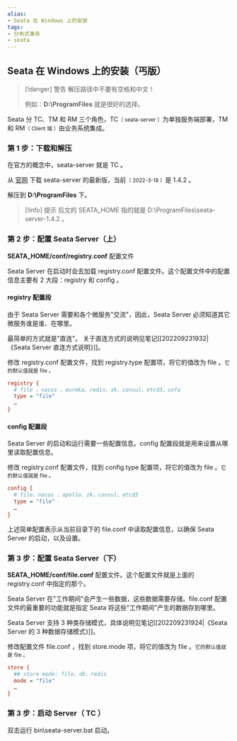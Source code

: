 ```yaml
---
alias: 
- Seata 在 Windows 上的安装
tags: 
- 分布式事务
- seata
---
```


## Seata 在 Windows 上的安装（丐版）


> [!danger] 警告
> 解压路径中不要有空格和中文！
> 
> 例如：**D:\\ProgramFiles** 就是很好的选择。
 
Seata 分 TC、TM 和 RM 三个角色，TC<small>（ seata-server ）</small>为单独服务端部署，TM 和 RM<small>（ Client 端 ）</small>由业务系统集成。

### 第 1 步：下载和解压

在官方的概念中，seata-server 就是 TC 。

从 [官网](https://seata.io/zh-cn/blog/download.html) 下载 seata-server 的最新版，当前<small>（ 2022-3-18 ）</small>是 1.4.2 。

解压到 **D:\\ProgramFiles** 下。

> [!info] 提示
> 后文的 SEATA_HOME 指的就是 D:\\ProgramFiles\\seata-server-1.4.2 。

### 第 2 步：配置 Seata Server（上）

**SEATA_HOME/conf/registry.conf** 配置文件

Seata Server 在启动时会去加载 registry.conf 配置文件。这个配置文件中的配置信息主要有 2 大段：registry 和 config 。

#### registry 配置段

由于 Seata Server 需要和各个微服务"交流"，因此，Seata Server 必须知道其它微服务谁是谁、在哪里。

最简单的方式就是"直连"。 关于直连方式的说明见笔记[[202209231932|《Seata Server 直连方式说明》]]。

修改 registry.conf 配置文件，找到 registry.type 配置项，将它的值改为 file 。<small>它的默认值就是 file 。</small>

```ini
registry {
  # file 、nacos 、eureka、redis、zk、consul、etcd3、sofa
  type = "file"
  …
}
```

#### config 配置段

Seata Server 的启动和运行需要一些配置信息。config 配置段就是用来设置从哪里读取配置信息。

修改 registry.conf 配置文件，找到 config.type 配置项，将它的值改为 file 。<small>它的默认值就是 file 。</small>

```ini
config {
  # file、nacos 、apollo、zk、consul、etcd3
  type = "file"
  …
}
```

上述简单配置表示从当前目录下的 file.conf 中读取配置信息，以确保 Seata Server 的启动，以及设置。

### 第 3 步：配置 Seata Server（下）

**SEATA_HOME/conf/file.conf** 配置文件。这个配置文件就是上面的 registry.conf 中指定的那个。

Seata Server 在"工作期间"会产生一些数据，这些数据需要存储。file.conf 配置文件的最重要的功能就是指定 Seata 将这些"工作期间"产生的数据存到哪里。

Seata Server 支持 3 种类存储模式，具体说明见笔记[[202209231924|《Seata Server 的 3 种数据存储模式》]]。

修改配置文件 file.conf ，找到 store.mode 项，将它的值改为 file 。<small>它的默认值就是 file 。</small>

```ini
store {
  ## store mode: file、db、redis
  mode = "file"
  …  
}

```

### 第 3 步：启动 Server（ TC ）

双击运行 bin\\seata-server.bat 启动。
